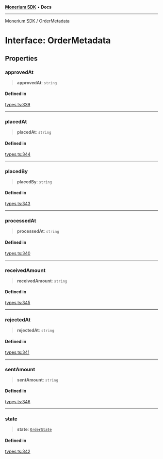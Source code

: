 [**Monerium SDK**](../README.md) • **Docs**

---

[Monerium SDK](../README.md) / OrderMetadata

# Interface: OrderMetadata

## Properties

### approvedAt

> **approvedAt**: `string`

#### Defined in

[types.ts:339](https://github.com/monerium/js-monorepo/blob/daf0515eb0b1bfcdd9bd49ef605447668fdb0f6a/packages/sdk/src/types.ts#L339)

---

### placedAt

> **placedAt**: `string`

#### Defined in

[types.ts:344](https://github.com/monerium/js-monorepo/blob/daf0515eb0b1bfcdd9bd49ef605447668fdb0f6a/packages/sdk/src/types.ts#L344)

---

### placedBy

> **placedBy**: `string`

#### Defined in

[types.ts:343](https://github.com/monerium/js-monorepo/blob/daf0515eb0b1bfcdd9bd49ef605447668fdb0f6a/packages/sdk/src/types.ts#L343)

---

### processedAt

> **processedAt**: `string`

#### Defined in

[types.ts:340](https://github.com/monerium/js-monorepo/blob/daf0515eb0b1bfcdd9bd49ef605447668fdb0f6a/packages/sdk/src/types.ts#L340)

---

### receivedAmount

> **receivedAmount**: `string`

#### Defined in

[types.ts:345](https://github.com/monerium/js-monorepo/blob/daf0515eb0b1bfcdd9bd49ef605447668fdb0f6a/packages/sdk/src/types.ts#L345)

---

### rejectedAt

> **rejectedAt**: `string`

#### Defined in

[types.ts:341](https://github.com/monerium/js-monorepo/blob/daf0515eb0b1bfcdd9bd49ef605447668fdb0f6a/packages/sdk/src/types.ts#L341)

---

### sentAmount

> **sentAmount**: `string`

#### Defined in

[types.ts:346](https://github.com/monerium/js-monorepo/blob/daf0515eb0b1bfcdd9bd49ef605447668fdb0f6a/packages/sdk/src/types.ts#L346)

---

### state

> **state**: [`OrderState`](../enumerations/OrderState.md)

#### Defined in

[types.ts:342](https://github.com/monerium/js-monorepo/blob/daf0515eb0b1bfcdd9bd49ef605447668fdb0f6a/packages/sdk/src/types.ts#L342)
